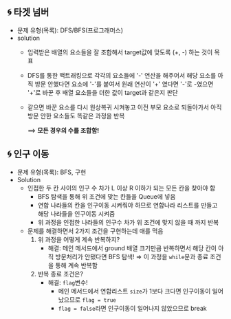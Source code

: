 ## 🌀 타겟 넘버

- 문제 유형(목록): DFS/BFS(프로그래머스)
- solution
  - 입력받은 배열의 요소들을 잘 조합해서 target값에 맞도록 (+, -) 하는 것이 목표
  - DFS를 통한 백트래킹으로 각각의 요소들에 '-' 연산을 해주어서 해당 요소를 아직 방문 안했다면 요소에 '-'를 붙여서 원래 연산이 '+' 였다면 '-'로 -였으면 '+'로 바꾼 후 배열 요소들을 더한 값이 target과 같은지 판단
  - 같으면 바꾼 요소를 다시 원상복귀 시켜놓고 이전 부모 요소로 되돌아가서 아직 방문 안한 요소들도 똑같은 과정을 반복 
  
    ⟹ __모든 경우의 수를 조합함!__

## 🌀 인구 이동

- 문제 유형(목록): BFS, 구현
- Solution
  - 인접한 두 칸 사이의 인구 수 차가 L 이상 R 이하가 되는 모든 칸을 찾아야 함
    - BFS 탐색을 통해 위 조건에 맞는 칸들을 Queue에 넣음
    - 연합 나라들의 칸을 인구이동 시켜줘야 하므로 연합나라 리스트를 만들고 해당 나라들을 인구이동 시켜줌
    - 위 과정을 인접한 나라들의 인구수 차가 위 조건에 맞지 않을 때 까지 반복
  - 문제를 해결하면서 2가지 조건을 구현하는데 애를 먹음
    1. 위 과정을 어떻게 계속 반복하지?
        - 해결: 메인 메서드에서 ground 배열 크기만큼 반복하면서 해당 칸이 아직 방문처리가 안됐다면 BFS 탐색! ⇒ 이 과정을 `while`문과 종료 조건을 통해 계속 반복함
    2. 반복 종료 조건은?
        - 해결: `flag`변수!
          - 메인 메서드에서 연합리스트 `size`가 1보다 크다면 인구이동이 일어났으므로 `flag = true`
          - `flag = false`라면 인구이동이 일어나지 않았으므로 break
